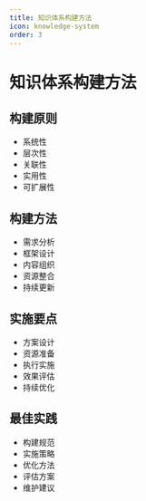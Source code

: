 ```yaml
---
title: 知识体系构建方法
icon: knowledge-system
order: 3
---
```


# 知识体系构建方法

## 构建原则
- 系统性
- 层次性
- 关联性
- 实用性
- 可扩展性

## 构建方法
- 需求分析
- 框架设计
- 内容组织
- 资源整合
- 持续更新

## 实施要点
- 方案设计
- 资源准备
- 执行实施
- 效果评估
- 持续优化

## 最佳实践
- 构建规范
- 实施策略
- 优化方法
- 评估方案
- 维护建议
